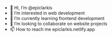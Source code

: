 - 👋 Hi, I’m @epiclarkis
- 👀 I’m interested in web development
- 🌱 I’m currently learning frontend development
- 💞️ I’m looking to collaborate on website projects
- 📫 How to reach me epiclarkis.netlify.app

<!---
epiclarkis/epiclarkis is a ✨ special ✨ repository because its `README.md` (this file) appears on your GitHub profile.
You can click the Preview link to take a look at your changes.
--->
